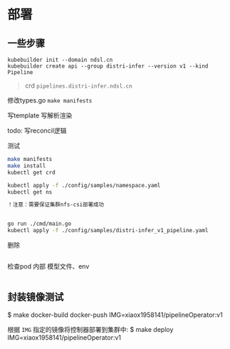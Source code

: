 # 部署
## 一些步骤
```
kubebuilder init --domain ndsl.cn
kubebuilder create api --group distri-infer --version v1 --kind Pipeline
```

> crd `pipelines.distri-infer.ndsl.cn`

修改types.go
`make manifests`

写template 写解析渲染

todo:
写reconcil逻辑

测试
```bash
make manifests
make install
kubectl get crd

kubectl apply -f ./config/samples/namespace.yaml
kubectl get ns

！注意：需要保证集群nfs-csi部署成功


go run ./cmd/main.go
kubectl apply -f ./config/samples/distri-infer_v1_pipeline.yaml

```
删除
```bash

```

检查pod 内部 模型文件、env 
```bash

```

## 封装镜像测试
$ make docker-build docker-push IMG=xiaox1958141/pipelineOperator:v1

根据 `IMG` 指定的镜像将控制器部署到集群中:
$ make deploy IMG=xiaox1958141/pipelineOperator:v1